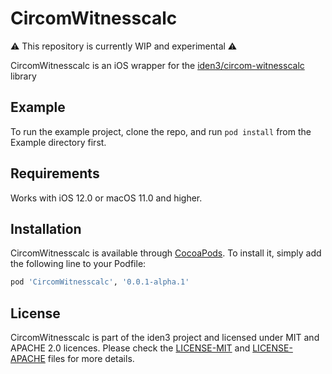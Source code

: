 # CircomWitnesscalc
⚠️ This repository is currently WIP and experimental ⚠️

CircomWitnesscalc is an iOS wrapper for the [iden3/circom-witnesscalc](https://github.com/iden3/circom-witnesscalc) library

## Example

To run the example project, clone the repo, and run `pod install` from the Example directory first.

## Requirements

Works with iOS 12.0 or macOS 11.0 and higher.

## Installation

CircomWitnesscalc is available through [CocoaPods](https://cocoapods.org). To install
it, simply add the following line to your Podfile:

```ruby
pod 'CircomWitnesscalc', '0.0.1-alpha.1'
```

## License

CircomWitnesscalc is part of the iden3 project and licensed under MIT and APACHE 2.0 licences. Please check
the [LICENSE-MIT](./LICENSE-MIT.txt) and [LICENSE-APACHE](./LICENSE-APACHE.txt) files for more details.
